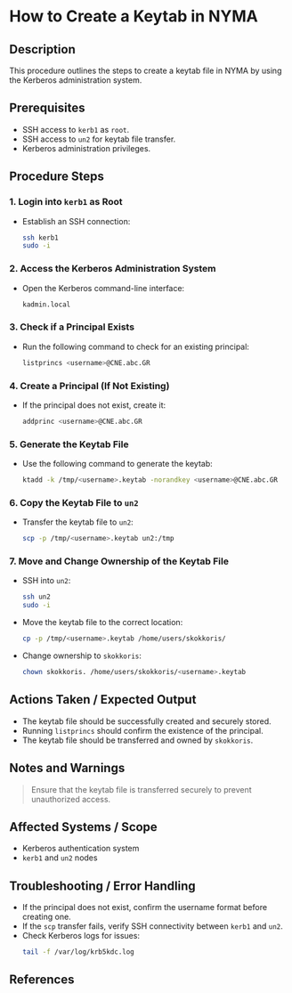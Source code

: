 # How to Create a Keytab in NYMA

## Description
This procedure outlines the steps to create a keytab file in NYMA by using the Kerberos administration system.

## Prerequisites
- SSH access to `kerb1` as `root`.
- SSH access to `un2` for keytab file transfer.
- Kerberos administration privileges.

## Procedure Steps

### 1. Login into `kerb1` as Root
- Establish an SSH connection:
  ```bash
  ssh kerb1
  sudo -i
  ```

### 2. Access the Kerberos Administration System
- Open the Kerberos command-line interface:
  ```bash
  kadmin.local
  ```

### 3. Check if a Principal Exists
- Run the following command to check for an existing principal:
  ```bash
  listprincs <username>@CNE.abc.GR
  ```

### 4. Create a Principal (If Not Existing)
- If the principal does not exist, create it:
  ```bash
  addprinc <username>@CNE.abc.GR
  ```

### 5. Generate the Keytab File
- Use the following command to generate the keytab:
  ```bash
  ktadd -k /tmp/<username>.keytab -norandkey <username>@CNE.abc.GR
  ```

### 6. Copy the Keytab File to `un2`
- Transfer the keytab file to `un2`:
  ```bash
  scp -p /tmp/<username>.keytab un2:/tmp
  ```

### 7. Move and Change Ownership of the Keytab File
- SSH into `un2`:
  ```bash
  ssh un2
  sudo -i
  ```
- Move the keytab file to the correct location:
  ```bash
  cp -p /tmp/<username>.keytab /home/users/skokkoris/
  ```
- Change ownership to `skokkoris`:
  ```bash
  chown skokkoris. /home/users/skokkoris/<username>.keytab
  ```

## Actions Taken / Expected Output
- The keytab file should be successfully created and securely stored.
- Running `listprincs` should confirm the existence of the principal.
- The keytab file should be transferred and owned by `skokkoris`.

## Notes and Warnings
> Ensure that the keytab file is transferred securely to prevent unauthorized access.

## Affected Systems / Scope
- Kerberos authentication system
- `kerb1` and `un2` nodes

## Troubleshooting / Error Handling
- If the principal does not exist, confirm the username format before creating one.
- If the `scp` transfer fails, verify SSH connectivity between `kerb1` and `un2`.
- Check Kerberos logs for issues:
  ```bash
  tail -f /var/log/krb5kdc.log
  ```

## References

